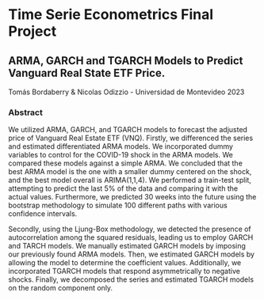 # Time Serie Econometrics Final Project
## ARMA, GARCH and TGARCH Models to Predict Vanguard Real State ETF Price.
Tomás Bordaberry & Nicolas Odizzio - Universidad de Montevideo 2023

### Abstract
We utilized ARMA, GARCH, and TGARCH models to forecast the adjusted price of Vanguard Real Estate ETF (VNQ). Firstly, we differenced the series and estimated differentiated ARMA models. We incorporated dummy variables to control for the COVID-19 shock in the ARMA models. We compared these models against a simple ARMA. We concluded that the best ARMA model is the one with a smaller dummy centered on the shock, and the best model overall is ARIMA(1,1,4). We performed a train-test split, attempting to predict the last 5% of the data and comparing it with the actual values. Furthermore, we predicted 30 weeks into the future using the bootstrap methodology to simulate 100 different paths with various confidence intervals.

Secondly, using the Ljung-Box methodology, we detected the presence of autocorrelation among the squared residuals, leading us to employ GARCH and TARCH models. We manually estimated GARCH models by imposing our previously found ARMA models. Then, we estimated GARCH models by allowing the model to determine the coefficient values. Additionally, we incorporated TGARCH models that respond asymmetrically to negative shocks. Finally, we decomposed the series and estimated TGARCH models on the random component only.
